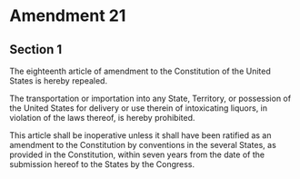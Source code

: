 # Amendment 21

## Section 1

The eighteenth article of amendment to the Constitution of the United States is hereby repealed.

The transportation or importation into any State, Territory, or possession of the United States for delivery or use therein of intoxicating liquors, in violation of the laws thereof, is hereby prohibited.

This article shall be inoperative unless it shall have been ratified as an amendment to the Constitution by conventions in the several States, as provided in the Constitution, within seven years from the date of the submission hereof to the States by the Congress.

